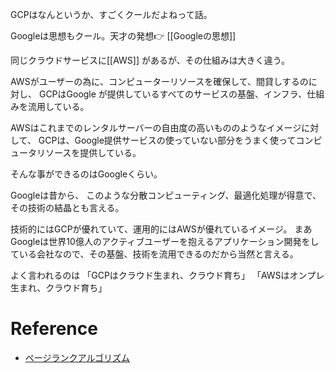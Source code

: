 GCPはなんというか、すごくクールだよねって話。

Googleは思想もクール。天才の発想👉 [[Googleの思想]]

同じクラウドサービスに[[AWS]] があるが、その仕組みは大きく違う。

AWSがユーザーの為に、コンピューターリソースを確保して、間貸しするのに対し、
GCPはGoogle が提供しているすべてのサービスの基盤、インフラ、仕組みを流用している。

AWSはこれまでのレンタルサーバーの自由度の高いもののようなイメージに対して、
GCPは、Google提供サービスの使っていない部分をうまく使ってコンピュータリソースを提供している。

そんな事ができるのはGoogleくらい。

Googleは昔から、
このような分散コンピューティング、最適化処理が得意で、その技術の結晶とも言える。

技術的にはGCPが優れていて、運用的にはAWSが優れているイメージ。
まあGoogleは世界10億人のアクティブユーザーを抱えるアプリケーション開発をしている会社なので、その基盤、技術を流用できるのだから当然と言える。

よく言われるのは
「GCPはクラウド生まれ、クラウド育ち」
「AWSはオンプレ生まれ、クラウド育ち」

# Reference

- [ページランクアルゴリズム](https://ja.wikipedia.org/wiki/%E3%83%9A%E3%83%BC%E3%82%B8%E3%83%A9%E3%83%B3%E3%82%AF)